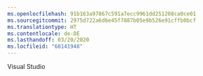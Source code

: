 ```yaml
---
ms.openlocfilehash: 91b163a97867c591a7ecc9961dd251208ca0ce01
ms.sourcegitcommit: 2975d722a6d6e45f7887b05e9b526e91cffb0bcf
ms.translationtype: HT
ms.contentlocale: de-DE
ms.lasthandoff: 03/20/2020
ms.locfileid: "68141948"
---
```

Visual Studio